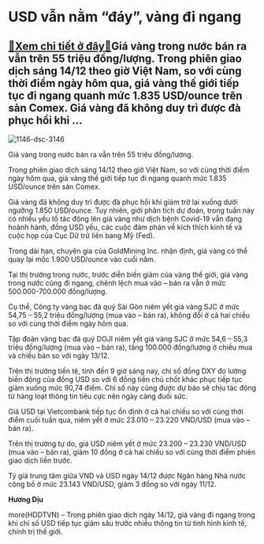 USD vẫn nằm “đáy”, vàng đi ngang
================================

[:gift:Xem chi tiết ở đây:gift:](https://hddtvn.com/usd-van-nam-day-vang-di-ngang/)Giá vàng trong nước bán ra vẫn trên 55 triệu đồng/lượng. Trong phiên giao dịch sáng 14/12 theo giờ Việt Nam, so với cùng thời điểm ngày hôm qua, giá vàng thế giới tiếp tục đi ngang quanh mức 1.835 USD/ounce trên sàn Comex. Giá vàng đã không duy trì được đà phục hồi khi …
-------------------------------------------------------------------------------------------------------------------------------------------------------------------------------------------------------------------------------------------------------------------------------





![1146-dsc-3146](https://hddtvn.com/wp-content/uploads/2021/01/1146_DSC_3146.jpg "Giá vàng trong nước hôm nay giảm nhẹ.")


Giá vàng trong nước bán ra vẫn trên 55 triệu đồng/lượng.



Trong phiên giao dịch sáng 14/12 theo giờ Việt Nam, so với cùng thời điểm ngày hôm qua, giá vàng thế giới tiếp tục đi ngang quanh mức 1.835 USD/ounce trên sàn Comex.


Giá vàng đã không duy trì được đà phục hồi khi giảm trở lại xuống dưới ngưỡng 1.850 USD/ounce. Tuy nhiên, giới phân tích dự đoán, trong tuần này có nhiều yếu tố tác động lên giá vàng như dịch bệnh Covid-19 vẫn đang hoành hành, đồng USD yếu, các cuộc đàm phán về kích thích kinh tế và cuộc họp của Cục Dữ trữ liên bang Mỹ (Fed).


Trong dài hạn, chuyên gia của GoldMining Inc. nhận định, giá vàng có thể quay lại mốc 1.900 USD/ounce vào cuối năm.


Tại thị trường trong nước, trước diễn biến giảm của vàng thế giới, giá vàng trong nước cũng đi ngang, chênh lệch mua vào – bán ra vẫn ở mức 500.000-700.000 đồng/lượng.


Cụ thể, Công ty vàng bạc đá quý Sài Gòn niêm yết giá vàng SJC ở mức 54,75 – 55,2 triệu đồng/lượng (mua vào – bán ra), không đổi ở cả hai chiều so với cùng thời điểm ngày hôm qua.


Tập đoàn vàng bạc đá quý DOJI niêm yết giá vàng SJC ở mức 54,6 – 55,3 triệu đồng/lượng (mua vào – bán ra), tăng 100.000 đồng/lượng ở chiều mua và chiều bán so với ngày 13/12.


Trên thị trường tiền tệ, tính đến 9 giờ sáng nay, chỉ số đồng DXY đo lường biến động của đồng USD so với 6 đồng tiền chủ chốt khác phục tiếp tục giảm xuống mức 90,74 điểm. Chỉ số này cũng được dự báo sẽ chịu tác động từ hàng loạt thông tin tiêu cực nên ngày càng đuối sức.


Giá USD tại Vietcombank tiếp tục ổn định ở cả hai chiều so với cùng thời điểm cuối tuần qua, niêm yết ở mức 23.010 – 23.220 VND/USD (mua vào – bán ra).


Trên thị trường tự do, giá USD niêm yết ở mức 23.200 – 23.230 VND/USD (mua vào – bán ra), giảm 10 đồng ở cả hai chiều so với cùng thời điểm phiên giao dịch liền trước.


Tỷ giá trung tâm giữa VND và USD ngày 14/12 được Ngân hàng Nhà nước công bố ở mức 23.143 VND/USD, giảm 3 đồng so với ngày 11/12.




**Hương Dịu**



more(HDDTVN) – Trong phiên giao dịch ngày 14/12, giá vàng đi ngang trong khi chỉ số USD tiếp tục giảm sâu trước nhiều thông tin từ tình hình kinh tế, chính trị thế giới.

